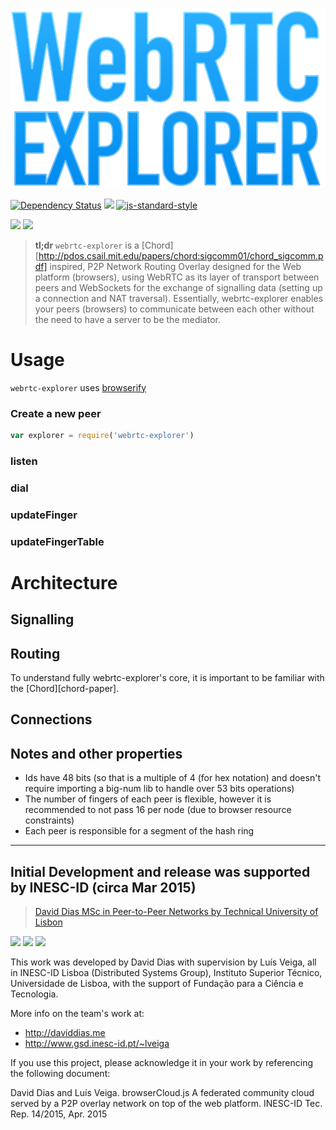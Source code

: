 ![](/graphs/webrtc-explorer-logo-small.png)

[![Dependency Status](https://david-dm.org/diasdavid/webrtc-explorer.svg)](https://david-dm.org/diasdavid/webrtc-explorer)
[![](https://img.shields.io/badge/project-WebCompute-blue.svg?style=flat-square)](https://github.com/diasdavid/WebCompute)
[![js-standard-style](https://img.shields.io/badge/code%20style-standard-brightgreen.svg?style=flat-square)](https://github.com/feross/standard)

![](https://raw.githubusercontent.com/diasdavid/interface-connection/master/img/badge.png)
![](https://raw.githubusercontent.com/diasdavid/interface-transport/master/img/badge.png)

> **tl;dr** `webrtc-explorer` is a [Chord][http://pdos.csail.mit.edu/papers/chord:sigcomm01/chord_sigcomm.pdf] inspired, P2P Network Routing Overlay designed for the Web platform (browsers), using WebRTC as its layer of transport between peers and WebSockets for the exchange of signalling data (setting up a connection and NAT traversal). Essentially, webrtc-explorer enables your peers (browsers) to communicate between each other without the need to have a server to be the mediator.

# Usage

`webrtc-explorer` uses [browserify](http://browserify.org)

### Create a new peer

```javascript
var explorer = require('webrtc-explorer')
```

### listen

### dial

### updateFinger

### updateFingerTable


# Architecture

## Signalling

## Routing

To understand fully webrtc-explorer's core, it is important to be familiar with the [Chord][chord-paper].

## Connections

## Notes and other properties

- Ids have 48 bits (so that is a multiple of 4 (for hex notation) and doesn't require importing a big-num lib to handle over 53 bits operations)
- The number of fingers of each peer is flexible, however it is recommended to not pass 16 per node (due to browser resource constraints)
- Each peer is responsible for a segment of the hash ring









-----------------------------------------------------------------------------

## Initial Development and release was supported by INESC-ID (circa Mar 2015)

> [David Dias MSc in Peer-to-Peer Networks by Technical University of Lisbon](https://github.com/diasdavid/browserCloudjs#research-and-development)

[![](https://img.shields.io/badge/INESC-GSD-brightgreen.svg?style=flat-square)](http://www.gsd.inesc-id.pt/) [![](https://img.shields.io/badge/TÉCNICO-LISBOA-blue.svg?style=flat-square)](http://tecnico.ulisboa.pt/) [![](https://img.shields.io/badge/project-browserCloudjs-blue.svg?style=flat-square)](https://github.com/diasdavid/browserCloudjs)

This work was developed by David Dias with supervision by Luís Veiga, all in INESC-ID Lisboa (Distributed Systems Group), Instituto Superior Técnico, Universidade de Lisboa, with the support of Fundação para a Ciência e Tecnologia. 

More info on the team's work at: 
- http://daviddias.me
- http://www.gsd.inesc-id.pt/~lveiga

If you use this project, please acknowledge it in your work by referencing the following document:

David Dias and Luís Veiga. browserCloud.js A federated community cloud served by a P2P overlay network on top of the web platform. INESC-ID Tec. Rep. 14/2015, Apr. 2015
